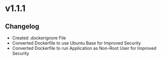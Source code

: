 # v1.1.1

## Changelog

- Created .dockerignore File
- Converted Dockerfile to use Ubuntu Base for Improved Security
- Converted Dockerfile to run Application as Non-Root User for Improved Security
